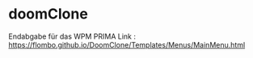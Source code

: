 # doomClone
Endabgabe für das WPM PRIMA
Link : https://flombo.github.io/DoomClone/Templates/Menus/MainMenu.html
